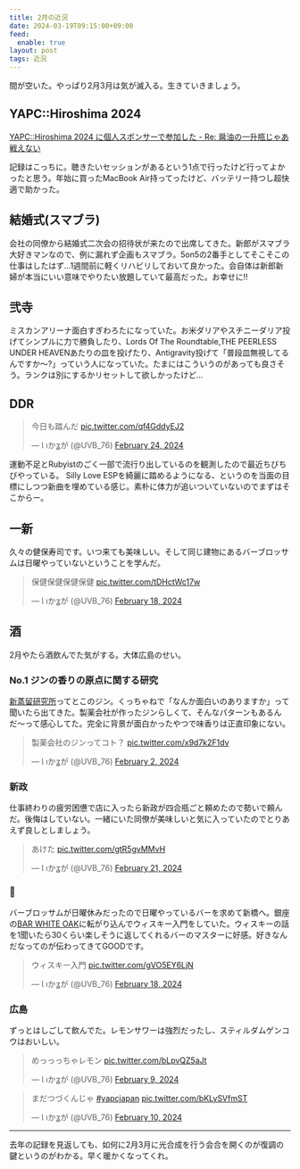 ```yaml
---
title: 2月の近況
date: 2024-03-19T09:15:00+09:00
feed:
  enable: true
layout: post
tags: 近況
---
```


間が空いた。やっぱり2月3月は気が滅入る。生きていきましょう。

## YAPC::Hiroshima 2024

[YAPC::Hiroshima 2024 に個人スポンサーで参加した - Re: 醤油の一升瓶じゃあ戦えない](https://uvb-76.hatenablog.com/entry/2024/02/23/222356)

記録はこっちに。聴きたいセッションがあるという1点で行ったけど行ってよかったと思う。年始に買ったMacBook Air持ってったけど、バッテリー持つし超快適で助かった。

## 結婚式(スマブラ)

会社の同僚から結婚式二次会の招待状が来たので出席してきた。新郎がスマブラ大好きマンなので、例に漏れず企画もスマブラ。5on5の2番手としてそこそこの仕事はしたはず...1週間前に軽くリハビリしておいて良かった。会自体は新郎新婦が本当にいい意味でやりたい放題していて最高だった。お幸せに!!

## 弐寺

ミスカンアリーナ面白すぎわろたになっていた。お米ダリアやスチニーダリア投げてシンプルに力で勝負したり、Lords Of The Roundtable,THE PEERLESS UNDER HEAVENあたりの皿を投げたり、Antigravity投げて「普段皿無視してるんですか〜?」っていう人になっていた。たまにはこういうのがあっても良さそう。ランクは別にするかリセットして欲しかったけど...

## DDR

<blockquote class="twitter-tweet"><p lang="ja" dir="ltr">今日も踏んだ <a href="https://t.co/qf4GddyEJ2">pic.twitter.com/qf4GddyEJ2</a></p>&mdash; Ɩ ıかʓが (@UVB_76) <a href="https://twitter.com/UVB_76/status/1761337460380872865?ref_src=twsrc%5Etfw">February 24, 2024</a></blockquote> <script async src="https://platform.twitter.com/widgets.js" charset="utf-8"></script>

運動不足とRubyistのごく一部で流行り出しているのを観測したので最近ちびちびやっている。 Silly Love ESPを綺麗に踏めるようになる、というのを当面の目標にしつつ新曲を埋めている感じ。素朴に体力が追いついていないのでまずはそこからー。

## 一新

久々の健保寿司です。いつ来ても美味しい。そして同じ建物にあるバーブロッサムは日曜やっていないということを学んだ。

<blockquote class="twitter-tweet"><p lang="zh" dir="ltr">保健保健保健保健 <a href="https://t.co/tDHctWc17w">pic.twitter.com/tDHctWc17w</a></p>&mdash; Ɩ ıかʓが (@UVB_76) <a href="https://twitter.com/UVB_76/status/1759156253094555725?ref_src=twsrc%5Etfw">February 18, 2024</a></blockquote> <script async src="https://platform.twitter.com/widgets.js" charset="utf-8"></script>

## 酒

2月やたら酒飲んでた気がする。大体広島のせい。

### No.1 ジンの香りの原点に関する研究

[新蒸留研究所](https://shin-distillation-laboratory.com/)ってとこのジン。くっちゃねで「なんか面白いのありますか」って聞いたら出てきた。製薬会社が作ったジンらしくて、そんなパターンもあるんだ〜って感心してた。完全に背景が面白かったやつで味香りは正直印象にない。

<blockquote class="twitter-tweet"><p lang="ja" dir="ltr">製薬会社のジンってコト？ <a href="https://t.co/x9d7k2F1dv">pic.twitter.com/x9d7k2F1dv</a></p>&mdash; Ɩ ıかʓが (@UVB_76) <a href="https://twitter.com/UVB_76/status/1753409708441161810?ref_src=twsrc%5Etfw">February 2, 2024</a></blockquote> <script async src="https://platform.twitter.com/widgets.js" charset="utf-8"></script>

### 新政

仕事終わりの疲労困憊で店に入ったら新政が四合瓶ごと頼めたので勢いで頼んだ。後悔はしていない。一緒にいた同僚が美味しいと気に入っていたのでとりあえず良しとしましょう。

<blockquote class="twitter-tweet"><p lang="ja" dir="ltr">あけた <a href="https://t.co/gtR5gvMMvH">pic.twitter.com/gtR5gvMMvH</a></p>&mdash; Ɩ ıかʓが (@UVB_76) <a href="https://twitter.com/UVB_76/status/1760304347135758719?ref_src=twsrc%5Etfw">February 21, 2024</a></blockquote> <script async src="https://platform.twitter.com/widgets.js" charset="utf-8"></script>

### 🥃

バーブロッサムが日曜休みだったので日曜やっているバーを求めて新橋へ。銀座の[BAR WHITE OAK](https://whiteoak.bar/)に転がり込んでウィスキー入門をしていた。ウィスキーの話を1聞いたら30くらい楽しそうに返してくれるバーのマスターに好感。好きなんだなってのが伝わってきてGOODです。

<blockquote class="twitter-tweet"><p lang="ja" dir="ltr">ウィスキー入門 <a href="https://t.co/gVO5EY6LjN">pic.twitter.com/gVO5EY6LjN</a></p>&mdash; Ɩ ıかʓが (@UVB_76) <a href="https://twitter.com/UVB_76/status/1759214851178766341?ref_src=twsrc%5Etfw">February 18, 2024</a></blockquote> <script async src="https://platform.twitter.com/widgets.js" charset="utf-8"></script>

### 広島

ずっとはしごして飲んでた。レモンサワーは強烈だったし、スティルダムゲンコウはおいしい。

<blockquote class="twitter-tweet"><p lang="ja" dir="ltr">めっっっちゃレモン <a href="https://t.co/bLpvQZ5aJt">pic.twitter.com/bLpvQZ5aJt</a></p>&mdash; Ɩ ıかʓが (@UVB_76) <a href="https://twitter.com/UVB_76/status/1755973997261656210?ref_src=twsrc%5Etfw">February 9, 2024</a></blockquote> <script async src="https://platform.twitter.com/widgets.js" charset="utf-8"></script>

<blockquote class="twitter-tweet"><p lang="ja" dir="ltr">まだつづくんじゃ <a href="https://twitter.com/hashtag/yapcjapan?src=hash&amp;ref_src=twsrc%5Etfw">#yapcjapan</a> <a href="https://t.co/bKLySVfmST">pic.twitter.com/bKLySVfmST</a></p>&mdash; Ɩ ıかʓが (@UVB_76) <a href="https://twitter.com/UVB_76/status/1756361710636822940?ref_src=twsrc%5Etfw">February 10, 2024</a></blockquote> <script async src="https://platform.twitter.com/widgets.js" charset="utf-8"></script>

------------------

去年の記録を見返しても、如何に2月3月に光合成を行う会合を開くのが復調の鍵というのがわかる。早く暖かくなってくれ。
